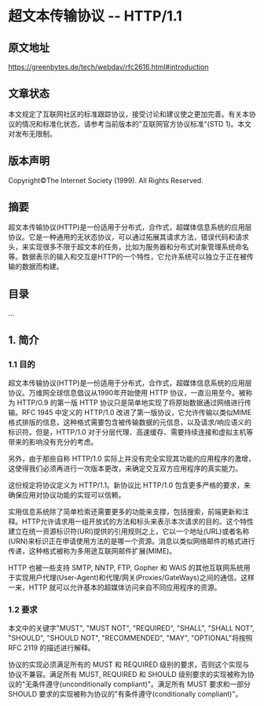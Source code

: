 # 超文本传输协议 -- HTTP/1.1
## 原文地址
https://greenbytes.de/tech/webdav/rfc2616.html#introduction
## 文章状态
本文规定了互联网社区的标准跟踪协议，接受讨论和建议使之更加完善。有关本协议的情况和标准化状态，请参考当前版本的"互联网官方协议标准"(STD 1)。本文对发布无限制。
## 版本声明
Copyright©The Internet Society (1999). All Rights Reserved.
## 摘要
超文本传输协议(HTTP)是一份适用于分布式，合作式，超媒体信息系统的应用层协议。它是一种通用的无状态协议，可以通过拓展其请求方法，错误代码和请求头，来实现很多不限于超文本的任务，比如为服务器和分布式对象管理系统命名等。数据表示的输入和交互是HTTP的一个特性，它允许系统可以独立于正在被传输的数据而构建。
## 目录
...
## 1. 简介
### 1.1 目的
超文本传输协议(HTTP)是一份适用于分布式，合作式，超媒体信息系统的应用层协议。万维网全球信息倡议从1990年开始使用 HTTP 协议，一直沿用至今。被称为 HTTP/0.9 的第一版 HTTP 协议只是简单地实现了将原始数据通过网络进行传输。RFC 1945 中定义的 HTTP/1.0 改进了第一版协议，它允许传输以类似MIME格式排版的信息，这种格式需要包含被传输数据的元信息，以及请求/响应语义的标识符。但是，HTTP/1.0 对于分层代理、高速缓存、需要持续连接和虚拟主机等带来的影响没有充分的考虑。

另外，由于那些自称 HTTP/1.0 实际上并没有完全实现其功能的应用程序的激增，这使得我们必须再进行一次版本更改，来确定交互双方应用程序的真实能力。

这份规定将协议定义为 HTTP/1.1。新协议比 HTTP/1.0 包含更多严格的要求，来确保应用对协议功能的实现可以信赖。

实用信息系统除了简单检索还需要更多的功能来支撑，包括搜索，前端更新和注释。HTTP允许请求用一组开放式的方法和标头来表示本次请求的目的。这个特性建立在统一资源标识符(URI)提供的引用规则之上，它以一个地址(URL)或者名称(URN)来标识正在申请使用方法的是哪一个资源。消息以类似网络邮件的格式进行传递，这种格式被称为多用途互联网邮件扩展(MIME)。

HTTP 也被一些支持 SMTP, NNTP, FTP, Gopher 和 WAIS 的其他互联网系统用于实现用户代理(User-Agent)和代理/网关(Proxies/GateWays)之间的通信。这样一来，HTTP 就可以允许基本的超媒体访问来自不同应用程序的资源。

### 1.2 要求
本文中的关键字"MUST", "MUST NOT", "REQUIRED", "SHALL", "SHALL NOT", "SHOULD", "SHOULD NOT", "RECOMMENDED", "MAY", "OPTIONAL"将按照 RFC 2119 的描述进行解释。

协议的实现必须满足所有的 MUST 和 REQUIRED 级别的要求，否则这个实现与协议不兼容。满足所有 MUST, REQUIRED 和 SHOULD 级别要求的实现被称为协议的"无条件遵守(unconditionally compliant)"。满足所有 MUST 要求和一部分 SHOULD 要求的实现被称为协议的"有条件遵守(conditionally compliant)"。